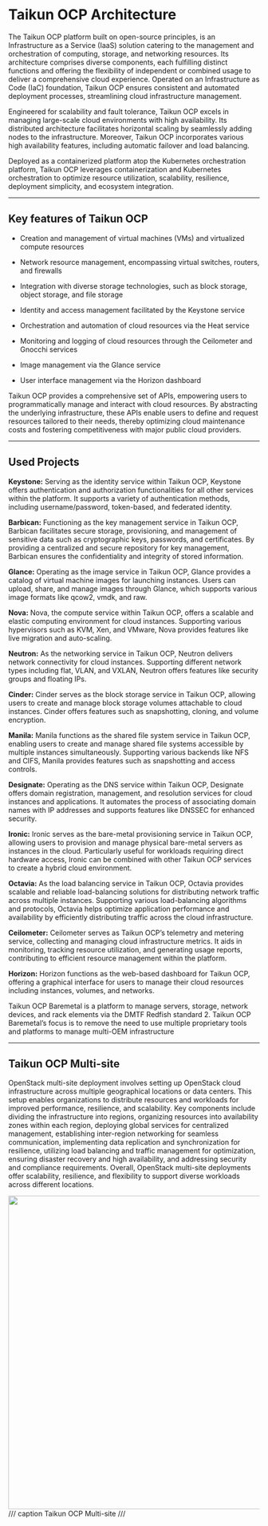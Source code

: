 # **Taikun OCP Architecture**

The Taikun OCP platform built on open-source principles, is an Infrastructure as a Service (IaaS) solution catering to the management and orchestration of computing, storage, and networking resources. Its architecture comprises diverse components, each fulfilling distinct functions and offering the flexibility of independent or combined usage to deliver a comprehensive cloud experience. Operated on an Infrastructure as Code (IaC) foundation, Taikun OCP ensures consistent and automated deployment processes, streamlining cloud infrastructure management.

Engineered for scalability and fault tolerance, Taikun OCP excels in managing large-scale cloud environments with high availability. Its distributed architecture facilitates horizontal scaling by seamlessly adding nodes to the infrastructure. Moreover, Taikun OCP incorporates various high availability features, including automatic failover and load balancing.

Deployed as a containerized platform atop the Kubernetes orchestration platform, Taikun OCP leverages containerization and Kubernetes orchestration to optimize resource utilization, scalability, resilience, deployment simplicity, and ecosystem integration.

---

## **Key features of Taikun OCP**

* Creation and management of virtual machines (VMs) and virtualized compute resources

* Network resource management, encompassing virtual switches, routers, and firewalls

* Integration with diverse storage technologies, such as block storage, object storage, and file storage

* Identity and access management facilitated by the Keystone service

* Orchestration and automation of cloud resources via the Heat service

* Monitoring and logging of cloud resources through the Ceilometer and Gnocchi services

* Image management via the Glance service

* User interface management via the Horizon dashboard

Taikun OCP provides a comprehensive set of APIs, empowering users to programmatically manage and interact with cloud resources. By abstracting the underlying infrastructure, these APIs enable users to define and request resources tailored to their needs, thereby optimizing cloud maintenance costs and fostering competitiveness with major public cloud providers.

---

## **Used Projects**

**Keystone:** Serving as the identity service within Taikun OCP, Keystone offers authentication and authorization functionalities for all other services within the platform. It supports a variety of authentication methods, including username/password, token-based, and federated identity.

**Barbican:** Functioning as the key management service in Taikun OCP, Barbican facilitates secure storage, provisioning, and management of sensitive data such as cryptographic keys, passwords, and certificates. By providing a centralized and secure repository for key management, Barbican ensures the confidentiality and integrity of stored information.

**Glance:** Operating as the image service in Taikun OCP, Glance provides a catalog of virtual machine images for launching instances. Users can upload, share, and manage images through Glance, which supports various image formats like qcow2, vmdk, and raw.

**Nova:** Nova, the compute service within Taikun OCP, offers a scalable and elastic computing environment for cloud instances. Supporting various hypervisors such as KVM, Xen, and VMware, Nova provides features like live migration and auto-scaling.

**Neutron:** As the networking service in Taikun OCP, Neutron delivers network connectivity for cloud instances. Supporting different network types including flat, VLAN, and VXLAN, Neutron offers features like security groups and floating IPs.

**Cinder:** Cinder serves as the block storage service in Taikun OCP, allowing users to create and manage block storage volumes attachable to cloud instances. Cinder offers features such as snapshotting, cloning, and volume encryption.

**Manila:** Manila functions as the shared file system service in Taikun OCP, enabling users to create and manage shared file systems accessible by multiple instances simultaneously. Supporting various backends like NFS and CIFS, Manila provides features such as snapshotting and access controls.

**Designate:** Operating as the DNS service within Taikun OCP, Designate offers domain registration, management, and resolution services for cloud instances and applications. It automates the process of associating domain names with IP addresses and supports features like DNSSEC for enhanced security.

**Ironic:** Ironic serves as the bare-metal provisioning service in Taikun OCP, allowing users to provision and manage physical bare-metal servers as instances in the cloud. Particularly useful for workloads requiring direct hardware access, Ironic can be combined with other Taikun OCP services to create a hybrid cloud environment.

**Octavia:** As the load balancing service in Taikun OCP, Octavia provides scalable and reliable load-balancing solutions for distributing network traffic across multiple instances. Supporting various load-balancing algorithms and protocols, Octavia helps optimize application performance and availability by efficiently distributing traffic across the cloud infrastructure.

**Ceilometer:** Ceilometer serves as Taikun OCP’s telemetry and metering service, collecting and managing cloud infrastructure metrics. It aids in monitoring, tracking resource utilization, and generating usage reports, contributing to efficient resource management within the platform.

**Horizon:** Horizon functions as the web-based dashboard for Taikun OCP, offering a graphical interface for users to manage their cloud resources including instances, volumes, and networks.

Taikun OCP Baremetal is a platform to manage servers, storage, network devices, and rack elements via the DMTF Redfish standard 2. Taikun OCP Baremetal’s focus is to remove the need to use multiple proprietary tools and platforms to manage multi-OEM infrastructure

---

## **Taikun OCP Multi-site**

OpenStack multi-site deployment involves setting up OpenStack cloud infrastructure across multiple geographical locations or data centers. This setup enables organizations to distribute resources and workloads for improved performance, resilience, and scalability. Key components include dividing the infrastructure into regions, organizing resources into availability zones within each region, deploying global services for centralized management, establishing inter-region networking for seamless communication, implementing data replication and synchronization for resilience, utilizing load balancing and traffic management for optimization, ensuring disaster recovery and high availability, and addressing security and compliance requirements. Overall, OpenStack multi-site deployments offer scalability, resilience, and flexibility to support diverse workloads across different locations.

<img height="629" width="1024" src="https://b3662572.smushcdn.com/3662572/wp-content/uploads/2024/04/STS-multi_site.drawio-1-1024x629.png?lossy=2&strip=1&webp=1" />
/// caption 
Taikun OCP Multi-site
///

